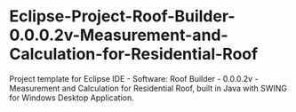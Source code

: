 # Eclipse-Project-Roof-Builder-0.0.0.2v-Measurement-and-Calculation-for-Residential-Roof
Project template for Eclipse IDE - Software: Roof Builder - 0.0.0.2v - Measurement and Calculation for Residential Roof, built in Java with SWING for Windows Desktop Application.
